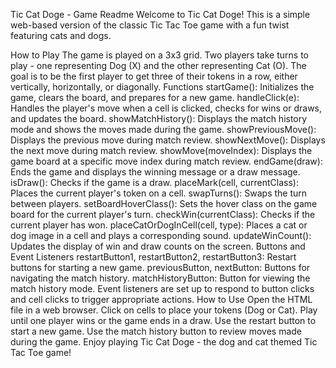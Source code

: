 Tic Cat Doge - Game Readme
Welcome to Tic Cat Doge! This is a simple web-based version of the classic Tic Tac Toe game with a fun twist featuring cats and dogs.

How to Play
The game is played on a 3x3 grid.
Two players take turns to play - one representing Dog (X) and the other representing Cat (O).
The goal is to be the first player to get three of their tokens in a row, either vertically, horizontally, or diagonally.
Functions
startGame(): Initializes the game, clears the board, and prepares for a new game.
handleClick(e): Handles the player's move when a cell is clicked, checks for wins or draws, and updates the board.
showMatchHistory(): Displays the match history mode and shows the moves made during the game.
showPreviousMove(): Displays the previous move during match review.
showNextMove(): Displays the next move during match review.
showMove(moveIndex): Displays the game board at a specific move index during match review.
endGame(draw): Ends the game and displays the winning message or a draw message.
isDraw(): Checks if the game is a draw.
placeMark(cell, currentClass): Places the current player's token on a cell.
swapTurns(): Swaps the turn between players.
setBoardHoverClass(): Sets the hover class on the game board for the current player's turn.
checkWin(currentClass): Checks if the current player has won.
placeCatOrDogInCell(cell, type): Places a cat or dog image in a cell and plays a corresponding sound.
updateWinCount(): Updates the display of win and draw counts on the screen.
Buttons and Event Listeners
restartButton1, restartButton2, restartButton3: Restart buttons for starting a new game.
previousButton, nextButton: Buttons for navigating the match history.
matchHistoryButton: Button for viewing the match history mode.
Event listeners are set up to respond to button clicks and cell clicks to trigger appropriate actions.
How to Use
Open the HTML file in a web browser.
Click on cells to place your tokens (Dog or Cat).
Play until one player wins or the game ends in a draw.
Use the restart button to start a new game.
Use the match history button to review moves made during the game.
Enjoy playing Tic Cat Doge - the dog and cat themed Tic Tac Toe game!
